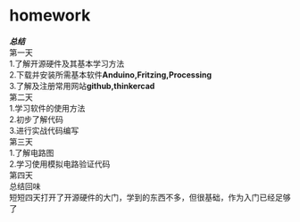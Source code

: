 # homework
***总结***  
第一天  
1.了解开源硬件及其基本学习方法  
2.下载并安装所需基本软件**Anduino,Fritzing,Processing**  
3.了解及注册常用网站**github,thinkercad**  
第二天  
1.学习软件的使用方法  
2.初步了解代码  
3.进行实战代码编写  
第三天  
1.了解电路图  
2.学习使用模拟电路验证代码  
第四天  
总结回味  
短短四天打开了开源硬件的大门，学到的东西不多，但很基础，作为入门已经足够了
